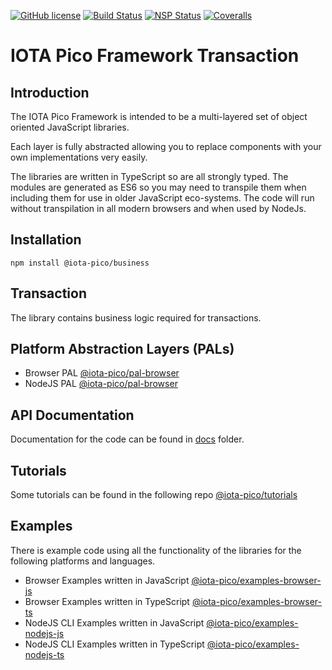 [![GitHub license](https://img.shields.io/badge/license-MIT-blue.svg)](https://raw.githubusercontent.com/iotaeco/iota-pico-business/master/LICENSE) [![Build Status](https://travis-ci.org/iotaeco/iota-pico-business.svg?branch=master)](https://travis-ci.org/iotaeco/iota-pico-business) [![NSP Status](https://nodesecurity.io/orgs/iotaeco/projects/2edc0b1b-a893-43c1-ad41-a3832ca1da4c/badge)](https://nodesecurity.io/orgs/iotaeco/projects/2edc0b1b-a893-43c1-ad41-a3832ca1da4c)
[![Coveralls](https://img.shields.io/coveralls/iotaeco/iota-pico-business.svg)](https://coveralls.io/github/iotaeco/iota-pico-business)

# IOTA Pico Framework Transaction

## Introduction

The IOTA Pico Framework is intended to be a multi-layered set of object oriented JavaScript libraries.

Each layer is fully abstracted allowing you to replace components with your own implementations very easily.

The libraries are written in TypeScript so are all strongly typed. The modules are generated as ES6 so you may need to transpile them when including them for use in older JavaScript eco-systems. The code will run without transpilation in all modern browsers and when used by NodeJs.

## Installation

```shell
npm install @iota-pico/business
```

## Transaction

The library contains business logic required for transactions.

## Platform Abstraction Layers (PALs)

* Browser PAL [@iota-pico/pal-browser](https://github.com/iotaeco/iota-pico-pal-browser)
* NodeJS PAL [@iota-pico/pal-browser](https://github.com/iotaeco/iota-pico-pal-nodejs)

## API Documentation

Documentation for the code can be found in [docs](./docs/README.md) folder.

## Tutorials

Some tutorials can be found in the following repo [@iota-pico/tutorials](https://github.com/iotaeco/iota-pico-tutorials)

## Examples

There is example code using all the functionality of the libraries for the following platforms and languages.

* Browser Examples written in JavaScript [@iota-pico/examples-browser-js](https://github.com/iotaeco/iota-pico-examples-browser-js)
* Browser Examples written in TypeScript [@iota-pico/examples-browser-ts](https://github.com/iotaeco/iota-pico-examples-browser-ts)
* NodeJS CLI Examples written in JavaScript [@iota-pico/examples-nodejs-js](https://github.com/iotaeco/iota-pico-examples-nodejs-js)
* NodeJS CLI Examples written in TypeScript [@iota-pico/examples-nodejs-ts](https://github.com/iotaeco/iota-pico-examples-nodejs-ts)
